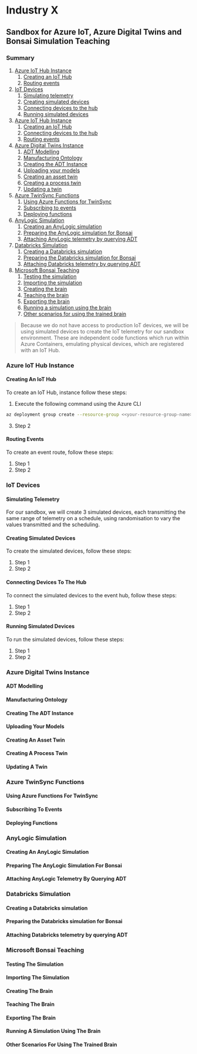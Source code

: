 # Industry X #
## Sandbox for Azure IoT, Azure Digital Twins and Bonsai Simulation Teaching ##
### Summary ###
1. [Azure IoT Hub Instance](#azure-iot-hub-instance)
	1. [Creating an IoT Hub](#creating-an-iot-hub)
	2. [Routing events](#routing-events)
2. [IoT Devices](#iot-devices)
	1. [Simulating telemetry](#simulating-telemetry)
	2. [Creating simulated devices](#creating-simulated-devices)
	3. [Connecting devices to the hub](#connecting-devices-to-the-hub)
	4. [Running simulated devices](#running-simulated-devices)
3. [Azure IoT Hub Instance](#azure-iot-hub-instance)
	1. [Creating an IoT Hub](#creating-an-iot-hub)
	2. [Connecting devices to the hub](#connecting-devices-to-the-hub)
	3. [Routing events](#routing-events)
4. [Azure Digital Twins Instance](#azure-digital-twins-instance)
	1. [ADT Modelling](#adt-modelling)
	2. [Manufacturing Ontology](#manufacturing-ontology)
	3. [Creating the ADT Instance](#creating-the-adt-instance)
	4. [Uploading your models](#uploading-your-models)
	5. [Creating an asset twin](#creating-an-asset-twin)
	6. [Creating a process twin](#creating-a-process-twin)
	7. [Updating a twin](#updating-a-twin)
5. [Azure TwinSync Functions](#azure-twinsync-functions)
	1. [Using Azure Functions for TwinSync](#using-azure-functions-for-twinsync)
	2. [Subscribing to events](#subscribing-to-events)
	3. [Deploying functions](#deploying-functions)
6. [AnyLogic Simulation](#anylogic-simulation)
	1. [Creating an AnyLogic simulation](#creating-an-anylogic-simulation)
	2. [Preparing the AnyLogic simulation for Bonsai](#preparing-the-anylogic-simulation-for-bonsai)
	3. [Attaching AnyLogic telemetry by querying ADT](#attaching-anylogic-telemetry-by-querying-adt)
7. [Databricks Simulation](#databricks-simulation)
	1. [Creating a Databricks simulation](#creating-a-databricks-simulation)
	2. [Preparing the Databricks simulation for Bonsai](#preparing-the-databricks-simulation-for-bonsai)
	2. [Attaching Databricks telemetry by querying ADT](#attaching-databricks-telemetry-by-querying-adt)
7. [Microsoft Bonsai Teaching](#microsoft-bonsai-teaching)
	1. [Testing the simulation](#testing-the-simulation)
	2. [Importing the simulation](#importing-the-simulation)
	3. [Creating the brain](#creating-the-brain)
	4. [Teaching the brain](#teaching-the-brain)
	5. [Exporting the brain](#exporting-the-brain)
	6. [Running a simulation using the brain](#running-a-simulation-using-the-brain)
	7. [Other scenarios for using the trained brain](#other-scenarios-for-using-the-trained-brain)

>Because we do not have access to production IoT devices, we will be using simulated devices to create the IoT telemetry for our sandbox environment. These are independent code functions which run within Azure Containers, emulating physical devices, which are registered with an IoT Hub.
### Azure IoT Hub Instance ###
#### Creating An IoT Hub ####
To create an IoT Hub, instance follow these steps:  
1. Execute the following command using the Azure CLI
```zsh
az deployment group create --resource-group <<your-resource-group-name>> --template-uri https://raw.githubusercontent.com/lowndesc/industryx/24c2315c216368c33028a94487193865a21b8eb3/sandbox/azuredeploy.json
```
3. Step 2
#### Routing Events ####
To create an event route, follow these steps:
1. Step 1
2. Step 2
### IoT Devices ###
#### Simulating Telemetry ####
For our sandbox, we will create 3 simulated devices, each transmitting the same range of telemetry on a schedule, using randomisation to vary the values transmitted and the scheduling.
#### Creating Simulated Devices ####
To create the simulated devices, follow these steps:
1. Step 1
2. Step 2
#### Connecting Devices To The Hub #### 
To connect the simulated devices to the event hub, follow these steps:
1. Step 1
2. Step 2
#### Running Simulated Devices ####
To run the simulated devices, follow these steps:
1. Step 1
2. Step 2
### Azure Digital Twins Instance ###
#### ADT Modelling ####
#### Manufacturing Ontology ####
#### Creating The ADT Instance ####
#### Uploading Your Models ####
#### Creating An Asset Twin ####
#### Creating A Process Twin ####
#### Updating A Twin ####
### Azure TwinSync Functions ###
#### Using Azure Functions For TwinSync ####
#### Subscribing To Events ####
#### Deploying Functions ####
### AnyLogic Simulation ###
#### Creating An AnyLogic Simulation ####
#### Preparing The AnyLogic Simulation For Bonsai ####
#### Attaching AnyLogic Telemetry By Querying ADT ####
### Databricks Simulation ###
#### Creating a Databricks simulation ####
#### Preparing the Databricks simulation for Bonsai ####
#### Attaching Databricks telemetry by querying ADT ####
### Microsoft Bonsai Teaching ###
#### Testing The Simulation ####
#### Importing The Simulation ####
#### Creating The Brain ####
#### Teaching The Brain ####
#### Exporting The Brain ####
#### Running A Simulation Using The Brain ####
#### Other Scenarios For Using The Trained Brain ####
